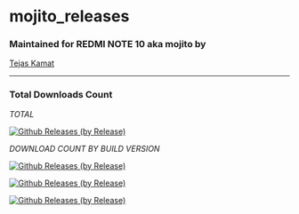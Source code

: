 # mojito_releases

### Maintained for REDMI NOTE 10 aka mojito by

[Tejas Kamat](https://github.com/TejasKamat)

---------------------------------------------------------------------------------

### Total Downloads Count

*TOTAL*

[![Github Releases (by Release)](https://img.shields.io/github/downloads/TejasKamat/mojito_releases/total.svg)](https://github.com/TejasKamat/mojito_releases/releases)

*DOWNLOAD COUNT BY BUILD VERSION*

[![Github Releases (by Release)](https://img.shields.io/github/downloads/Tejaskamat/mojito_releases/v6.6-18072022/total.svg)](https://github.com/TejasKamat/mojito_releases/releases)

[![Github Releases (by Release)](https://img.shields.io/github/downloads/Tejaskamat/mojito_releases/v6.7-11082022/total.svg)](https://github.com/TejasKamat/mojito_releases/releases)

[![Github Releases (by Release)](https://img.shields.io/github/downloads/Tejaskamat/mojito_releases/v7.0-21082022/total.svg)](https://github.com/TejasKamat/mojito_releases/releases)
